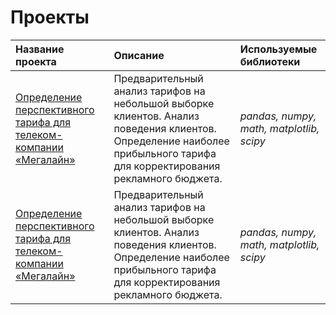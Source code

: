 # Проекты
| Название проекта | Описание | Используемые библиотеки |
| :---------------------- | :---------------------- | :---------------------- |
| [Определение перспективного тарифа для телеком-компании «Мегалайн»](https://github.com/Michael-Sharma/projects/tree/main/telecom_perspective_%20tariff) | Предварительный анализ тарифов на небольшой выборке клиентов. Анализ поведения клиентов. Определение наиболее прибыльного тарифа для корректирования рекламного бюджета. | *pandas, numpy, math, matplotlib, scipy* |
| [Определение перспективного тарифа для телеком-компании «Мегалайн»](https://github.com/Michael-Sharma/projects/tree/main/telecom_perspective_%20tariff) | Предварительный анализ тарифов на небольшой выборке клиентов. Анализ поведения клиентов. Определение наиболее прибыльного тарифа для корректирования рекламного бюджета. | *pandas, numpy, math, matplotlib, scipy* |

